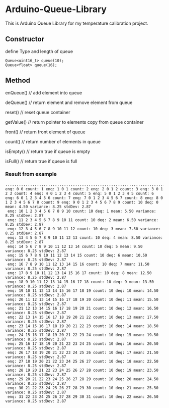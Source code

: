 # Arduino-Queue-Library
This is Arduino Queue Library for my temperature calibration project.
## Constructor
define Type and length of queue
```
Queue<uint16_t> queue(10);
Queue<float> queue(16);
```
## Method
enQueue() // add element into queue

deQueue() // return element and remove element from queue

reset() // reset queue container

getValue() // return pointer to elements copy from queue container

front() // return front element of queue

count() // return number of elements in queue

isEmpty() // return true if queue is empty

isFull() // return true if queue is full

### Result from example
```
............................................................................................................................................ enq: 0 0 count: 1 enq: 1 0 1 count: 2 enq: 2 0 1 2 count: 3 enq: 3 0 1 2 3 count: 4 enq: 4 0 1 2 3 4 count: 5 enq: 5 0 1 2 3 4 5 count: 6 enq: 6 0 1 2 3 4 5 6 count: 7 enq: 7 0 1 2 3 4 5 6 7 count: 8 enq: 8 0 1 2 3 4 5 6 7 8 count: 9 enq: 9 0 1 2 3 4 5 6 7 8 9 count: 10 deq: 0 mean: 4.50 variance: 8.25 stdDev: 2.87
 enq: 10 1 2 3 4 5 6 7 8 9 10 count: 10 deq: 1 mean: 5.50 variance: 8.25 stdDev: 2.87
 enq: 11 2 3 4 5 6 7 8 9 10 11 count: 10 deq: 2 mean: 6.50 variance: 8.25 stdDev: 2.87
 enq: 12 3 4 5 6 7 8 9 10 11 12 count: 10 deq: 3 mean: 7.50 variance: 8.25 stdDev: 2.87
 enq: 13 4 5 6 7 8 9 10 11 12 13 count: 10 deq: 4 mean: 8.50 variance: 8.25 stdDev: 2.87
 enq: 14 5 6 7 8 9 10 11 12 13 14 count: 10 deq: 5 mean: 9.50 variance: 8.25 stdDev: 2.87
 enq: 15 6 7 8 9 10 11 12 13 14 15 count: 10 deq: 6 mean: 10.50 variance: 8.25 stdDev: 2.87
 enq: 16 7 8 9 10 11 12 13 14 15 16 count: 10 deq: 7 mean: 11.50 variance: 8.25 stdDev: 2.87
 enq: 17 8 9 10 11 12 13 14 15 16 17 count: 10 deq: 8 mean: 12.50 variance: 8.25 stdDev: 2.87
 enq: 18 9 10 11 12 13 14 15 16 17 18 count: 10 deq: 9 mean: 13.50 variance: 8.25 stdDev: 2.87
 enq: 19 10 11 12 13 14 15 16 17 18 19 count: 10 deq: 10 mean: 14.50 variance: 8.25 stdDev: 2.87
 enq: 20 11 12 13 14 15 16 17 18 19 20 count: 10 deq: 11 mean: 15.50 variance: 8.25 stdDev: 2.87
 enq: 21 12 13 14 15 16 17 18 19 20 21 count: 10 deq: 12 mean: 16.50 variance: 8.25 stdDev: 2.87
 enq: 22 13 14 15 16 17 18 19 20 21 22 count: 10 deq: 13 mean: 17.50 variance: 8.25 stdDev: 2.87
 enq: 23 14 15 16 17 18 19 20 21 22 23 count: 10 deq: 14 mean: 18.50 variance: 8.25 stdDev: 2.87
 enq: 24 15 16 17 18 19 20 21 22 23 24 count: 10 deq: 15 mean: 19.50 variance: 8.25 stdDev: 2.87
 enq: 25 16 17 18 19 20 21 22 23 24 25 count: 10 deq: 16 mean: 20.50 variance: 8.25 stdDev: 2.87
 enq: 26 17 18 19 20 21 22 23 24 25 26 count: 10 deq: 17 mean: 21.50 variance: 8.25 stdDev: 2.87
 enq: 27 18 19 20 21 22 23 24 25 26 27 count: 10 deq: 18 mean: 22.50 variance: 8.25 stdDev: 2.87
 enq: 28 19 20 21 22 23 24 25 26 27 28 count: 10 deq: 19 mean: 23.50 variance: 8.25 stdDev: 2.87
 enq: 29 20 21 22 23 24 25 26 27 28 29 count: 10 deq: 20 mean: 24.50 variance: 8.25 stdDev: 2.87
 enq: 30 21 22 23 24 25 26 27 28 29 30 count: 10 deq: 21 mean: 25.50 variance: 8.25 stdDev: 2.87
 enq: 31 22 23 24 25 26 27 28 29 30 31 count: 10 deq: 22 mean: 26.50 variance: 8.25 stdDev: 2.87

```
